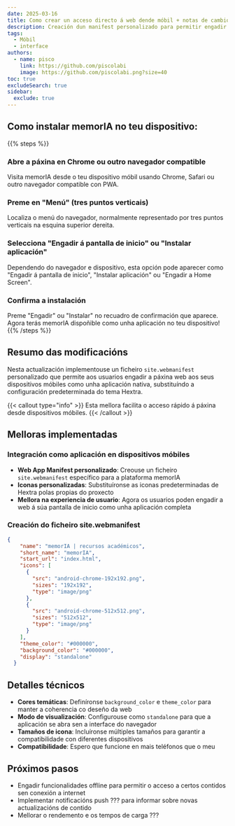 ```yaml
---
date: 2025-03-16
title: Como crear un acceso directo á web dende móbil + notas de cambios
description: Creación dun manifest personalizado para permitir engadir a web como aplicación en dispositivos móbiles
tags:
  - Móbil
  - interface
authors:
  - name: pisco
    link: https://github.com/piscolabi
    image: https://github.com/piscolabi.png?size=40
toc: true
excludeSearch: true
sidebar:
  exclude: true
---
```


## Como instalar memorIA no teu dispositivo:

{{% steps %}}

### Abre a páxina en Chrome ou outro navegador compatible
Visita memorIA desde o teu dispositivo móbil usando Chrome, Safari ou outro navegador compatible con PWA.

### Preme en "Menú" (tres puntos verticais)
Localiza o menú do navegador, normalmente representado por tres puntos verticais na esquina superior dereita.

### Selecciona "Engadir á pantalla de inicio" ou "Instalar aplicación"
Dependendo do navegador e dispositivo, esta opción pode aparecer como "Engadir á pantalla de inicio", "Instalar aplicación" ou "Engadir a Home Screen".

### Confirma a instalación
Preme "Engadir" ou "Instalar" no recuadro de confirmación que aparece. Agora terás memorIA dispoñible como unha aplicación no teu dispositivo!
{{% /steps %}}


## Resumo das modificacións

Nesta actualización implementouse un ficheiro `site.webmanifest` personalizado que permite aos usuarios engadir a páxina web aos seus dispositivos móbiles como unha aplicación nativa, substituíndo a configuración predeterminada do tema Hextra.

{{< callout type="info" >}}
Esta mellora facilita o acceso rápido á páxina desde dispositivos móbiles.
{{< /callout >}}

## Melloras implementadas

### Integración como aplicación en dispositivos móbiles

- **Web App Manifest personalizado**: Creouse un ficheiro `site.webmanifest` específico para a plataforma memorIA
- **Iconas personalizadas**: Substituíronse as iconas predeterminadas de Hextra polas propias do proxecto
- **Mellora na experiencia de usuario**: Agora os usuarios poden engadir a web á súa pantalla de inicio como unha aplicación completa


### Creación do ficheiro site.webmanifest
```json
{
    "name": "memorIA | recursos académicos",
    "short_name": "memorIA",
    "start_url": "index.html",
    "icons": [
      {
        "src": "android-chrome-192x192.png",
        "sizes": "192x192",
        "type": "image/png"
      },
      {
        "src": "android-chrome-512x512.png",
        "sizes": "512x512",
        "type": "image/png"
      }
    ],
    "theme_color": "#000000",
    "background_color": "#000000",
    "display": "standalone"
  }

```

## Detalles técnicos

- **Cores temáticas**: Definíronse `background_color` e `theme_color` para manter a coherencia co deseño da web
- **Modo de visualización**: Configurouse como `standalone` para que a aplicación se abra sen a interface do navegador
- **Tamaños de icona**: Incluíronse múltiples tamaños para garantir a compatibilidade con diferentes dispositivos
- **Compatibilidade**: Espero que funcione en mais teléfonos que o meu
 
## Próximos pasos

- Engadir funcionalidades offline para permitir o acceso a certos contidos sen conexión a internet
- Implementar notificacións push ??? para informar sobre novas actualizacións de contido
- Mellorar o rendemento e os tempos de carga ???
